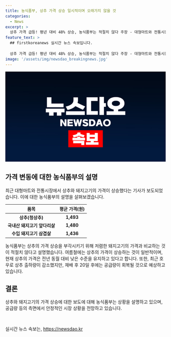 ```yaml
---
title: 농식품부, 상추 가격 상승 일시적이며 오래가지 않을 것
categories:
  - News
excerpt: >
  상추 가격 급등! 평년 대비 48% 상승, 농식품부는 적절치 않다 주장 - 대형마트와 전통시장에서 상추와 돼지고기의 비교적 가격 상황에 대해 농림축산식품부가 발언했다. 이에 따르면 상추는 여름철에 일반적으로 가격이 상승하며, 최근 호우로 인한 피해로 상추의 공급량이 감소했으나, 재정식 후 20일 후에는 수확 가능하므로 공급량 부족은 장기간 이어지지 않을 것으로 전망된다고 한다. 단, 정책브리핑의 자료이므로 출처를 꼭 확인하고 사용해야 한다.
feature_text: >
  ## firstkoreanews 실시간 뉴스 속보입니다.

  상추 가격 급등! 평년 대비 48% 상승, 농식품부는 적절치 않다 주장 - 대형마트와 전통시장에서 상추와 돼지고기의 비교적 가격 상황에 대해 농림축산식품부가 발언했다. 이에 따르면 상추는 여름철에 일반적으로 가격이 상승하며, 최근 호우로 인한 피해로 상추의 공급량이 감소했으나, 재정식 후 20일 후에는 수확 가능하므로 공급량 부족은 장기간 이어지지 않을 것으로 전망된다고 한다. 단, 정책브리핑의 자료이므로 출처를 꼭 확인하고 사용해야 한다.
image: '/assets/img/newsdao_breakingnews.jpg'
---
```


<p><img src="/assets/img/newsdao_breakingnews.jpg" alt="firstkoreanews 속보" /></p>

<h2 data-ke-size="size26">가격 변동에 대한 농식품부의 설명</h2>

<p data-ke-size="size16">최근 대형마트와 전통시장에서 상추와 돼지고기의 가격이 상승했다는 기사가 보도되었습니다. 이에 대한 농식품부의 설명을 살펴보겠습니다.</p>

<table>
<thead>
<tr>
<th style="text-align: center;">품목</th>
<th style="text-align: center;">평균 가격(원)</th>
</tr>
</thead>
<tbody>
<tr>
<td style="text-align: center;"><b>상추(청상추)</b></td>
<td style="text-align: center;"><b>1,493</b></td>
</tr>
<tr>
<td style="text-align: center;"><b>국내산 돼지고기 앞다리살</b></td>
<td style="text-align: center;"><b>1,480</b></td>
</tr>
<tr>
<td style="text-align: center;"><b>수입 돼지고기 삼겹살</b></td>
<td style="text-align: center;"><b>1,436</b></td>
</tr>
</tbody>
</table>

<p data-ke-size="size16">농식품부는 상추의 가격 상승을 부각시키기 위해 저렴한 돼지고기의 가격과 비교하는 것이 적절치 않다고 설명했습니다. 여름철에는 상추의 가격이 상승하는 것이 일반적이며, 현재 상추의 가격은 전년 동월 대비 낮은 수준을 유지하고 있다고 합니다. 또한, 최근 호우로 상추 출하량이 감소했지만, 재배 후 20일 후에는 공급량이 회복될 것으로 예상하고 있습니다.</p>

<h2 data-ke-size="size26">결론</h2>

<p data-ke-size="size16">상추와 돼지고기의 가격 상승에 대한 보도에 대해 농식품부는 상황을 설명하고 있으며, 공급량 등의 측면에서 안정적인 시장 상황을 전망하고 있습니다.</p>

<p data-ke-size="size16">&nbsp;</p>
실시간 뉴스 속보는, <a href="https://newsdao.kr" rel="dofollow">https://newsdao.kr</a>


